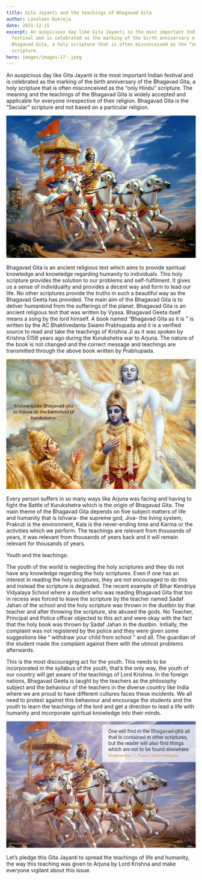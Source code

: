 ```yaml
---
title: Gita Jayanti and the teachings of Bhagavad Gita
author: Loveleen Kukreja
date: 2021-12-15
excerpt: An auspicious day like Gita Jayanti is the most important Indian
  festival and is celebrated as the marking of the birth anniversary of the
  Bhagavad Gita, a holy scripture that is often misconceived as the “only Hindu”
  scripture.
hero: images/images-17-.jpeg
---
```

An auspicious day like Gita Jayanti is the most important Indian festival and is celebrated as the marking of the birth anniversary of the Bhagavad Gita, a holy scripture that is often misconceived as the “only Hindu” scripture. The meaning and the teachings of the Bhagavad Gita is widely accepted and applicable for everyone irrespective of their religion. Bhagavad Gita is the “Secular” scripture and not based on a particular religion. 

![](images/bhagavadgita-6.jpg)

Bhagavad Gita is an ancient religious text which aims to provide spiritual knowledge and knowledge regarding humanity to individuals. This holy scripture provides the solution to our problems and self-fulfilment. It gives us a sense of individuality and provides a decent way and form to lead our life. No other scriptures provide the truths in such a beautiful way as the Bhagavad Geeta has provided. The main aim of the Bhagavad Gita is to deliver humankind from the sufferings of the planet. Bhagavad Gita is an ancient religious text that was written by Vyasa. Bhagavad Geeta itself means a song by the lord himself. A book named “Bhagavad Gita as it is ” is written by the AC Bhaktivedanta Swami Prabhupada and it is a verified source to read and take the teachings of Krishna Ji as it was spoken by Krishna 5158 years ago during the Kurukshetra war to Arjuna. The nature of the book is not changed and the correct message and teachings are transmitted through the above book written by Prabhupada.

![](images/glories-of-bg_pg-img_krishna-speaking-bg.jpg)

Every person suffers in so many ways like Arjuna was facing and having to fight the Battle of Kurukshetra which is the origin of Bhagavad Gita. The main theme of the Bhagavad Gita depends on five subject matters of life and humanity that is Ishvara- the supreme god, Jiva- the living system, Prakruti is the environment, Kala is the never-ending time and Karma or the activities which we perform. The teachings are relevant from thousands of years, it was relevant from thousands of years back and it will remain relevant for thousands of years.



Youth and the teachings:

The youth of the world is neglecting the holy scriptures and they do not have any knowledge regarding the holy scriptures. Even if one has an interest in reading the holy scriptures, they are not encouraged to do this and instead the scripture is degraded. The recent example of Bihar Kendriya Vidyalaya School where a student who was reading Bhagavad Gita that too in recess was forced to leave the scripture by the teacher named Sadaf Jahan of the school and the holy scripture was thrown in the dustbin by that teacher and after throwing the scripture, she abused the gods. No Teacher, Principal and Police officer objected to this act and were okay with the fact that the holy book was thrown by Sadaf Jahan in the dustbin. Initially, the complaint was not registered by the police and they were given some suggestions like “ withdraw your child from school “ and all. The guardian of the student made the complaint against them with the utmost problems afterwards. 



This is the most discouraging act for the youth. This needs to be incorporated in the syllabus of the youth, that’s the only way, the youth of our country will get aware of the teachings of Lord Krishna. In the foreign nations, Bhagavad Geeta is taught by the teachers as the philosophy subject and the behaviour of the teachers in the diverse country like India where we are proud to have different cultures faces these incidents. We all need to protest against this behaviour and encourage the students and the youth to learn the teachings of the lord and get a direction to lead a life with humanity and incorporate spiritual knowledge into their minds. 

![](images/4d1d9cf5-ff98-446f-8ffd-89d53ef3464f.jfif)

Let’s pledge this Gita Jayanti to spread the teachings of life and humanity, the way this teaching was given to Arjuna by Lord Krishna and make everyone vigilant about this issue.